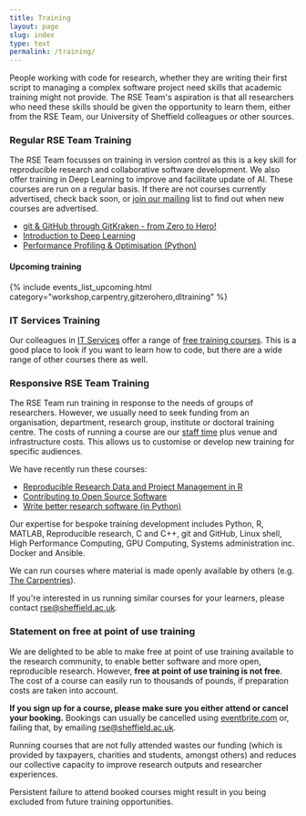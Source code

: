 ```yaml
---
title: Training
layout: page
slug: index
type: text
permalink: /training/
---
```


People working with code for research, whether they are writing their first script to managing a complex software project need skills that academic training might not provide. The RSE Team's aspiration is that all researchers who need these skills should be given the opportunity to learn them, either from the RSE Team, our University of Sheffield colleagues or other sources.

### Regular RSE Team Training

The RSE Team focusses on training in version control as this is a key skill for reproducible research and collaborative software development. We also offer training in Deep Learning to improve and facilitate update of AI. These courses are run on a regular basis. If there are not courses currently advertised, check back soon, or [join our mailing](https://groups.google.com/a/sheffield.ac.uk/g/rse-group) list to find out when new courses are advertised.

- [git & GitHub through GitKraken - from Zero to Hero!](courses/git_Hero.md)
- [Introduction to Deep Learning](courses/Intro_DL.md)
- [Performance Profiling & Optimisation (Python)](/pando-python)

#### Upcoming training

{% include events_list_upcoming.html category="workshop,carpentry,gitzerohero,dltraining" %}


### IT Services Training

Our colleagues in [IT Services][its] offer a range of [free training courses][its-courses]. This is a good place to look if you want to learn how to code, but there are a wide range of other courses there as well.

### Responsive RSE Team Training

The RSE Team run training in response to the needs of groups of researchers. However, we usually need to seek funding from an organisation, department, research group, institute or doctoral training centre. The costs of running a course are our [staff time][service] plus venue and infrastructure costs. This allows us to customise or develop new training for specific audiences.  

We have recently run these courses:

- [Reproducible Research Data and Project Management in R](courses/ACCE.md)
- [Contributing to Open Source Software](courses/Open_Source.md)
- [Write better research software (in Python)](courses/good_soft.md)

Our expertise for bespoke training development includes Python, R, MATLAB, Reproducible research, C and C++, git and GitHub, Linux shell, High Performance Computing, GPU Computing, Systems administration inc. Docker and Ansible.

We can run courses where material is made openly available by others (e.g. [The Carpentries](https://carpentries.org)).

If you're interested in us running similar courses for your learners, please contact <rse@sheffield.ac.uk>.

### Statement on free at point of use training

We are delighted to be able to make free at point of use training available to the research community, to enable better software and more open, reproducible research. However, **free at point of use training is not free**. The cost of a course can easily run to thousands of pounds, if preparation costs are taken into account.

**If you sign up for a course, please make sure you either attend or cancel your booking.** Bookings can usually be cancelled using [eventbrite.com](https://www.eventbrite.com) or, failing that, by emailing [rse@sheffield.ac.uk](mailto:rse@sheffield.ac.uk).

Running courses that are not fully attended wastes our funding (which is provided by taxpayers, charities and students, amongst others) and reduces our collective capacity to improve research outputs and researcher experiences.

Persistent failure to attend booked courses might result in you being excluded from future training opportunities.

[carpentries]: https://carpentries.org/
[data-carp]: https://datacarpentry.org/
[hpc-carp-shell]: https://rse.shef.ac.uk/hpc-shell-tuos-training-cluster/
[its-courses]: https://www.sheffield.ac.uk/it-services/research/one-day-sessions
[its]: https://www.sheffield.ac.uk/it-services/research
[repro-res-r]: https://annakrystalli.me/rrresearchACCE20/
[soft-carp]: https://software-carpentry.org/
[events]: ../events.md
[service]: ../service/index.md